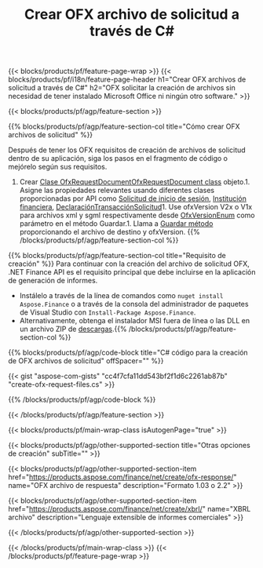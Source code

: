 ﻿---
title: Crear OFX archivo de solicitud a través de C#
description: Código de muestra para la creación del archivo de solicitud OFX. Utilice el código de ejemplo API para la generación de archivos de solicitud por lotes OFX dentro de las aplicaciones basadas en .NET. 
url: /es/net/create/ofx-request/
family: finance
platformtag: net
feature: create
informat: OFX Request
outformat: 
otherformats: OFX Response
---
{{< blocks/products/pf/feature-page-wrap >}}
{{< blocks/products/pf/i18n/feature-page-header h1="Crear OFX archivos de solicitud a través de C#" h2="OFX solicitar la creación de archivos sin necesidad de tener instalado Microsoft Office ni ningún otro software." >}}

{{< blocks/products/pf/agp/feature-section >}}

{{% blocks/products/pf/agp/feature-section-col title="Cómo crear OFX archivos de solicitud" %}}

Después de tener los OFX requisitos de creación de archivos de solicitud dentro de su aplicación, siga los pasos en el fragmento de código o mejórelo según sus requisitos.

1. Crear [Clase OfxRequestDocumentOfxRequestDocument class](https://apireference.aspose.com/finance/net/aspose.finance.ofx/ofxrequestdocument) objeto.1. Asigne las propiedades relevantes usando diferentes clases proporcionadas por API como [Solicitud de inicio de sesión](https://apireference.aspose.com/finance/net/aspose.finance.ofx.signon/signonrequest), [Institución financiera](https://apireference.aspose.com/finance/net/aspose.finance.ofx.signon/financialinstitution), [DeclaraciónTransacciónSolicitud](https://apireference.aspose.com/finance/net/aspose.finance.ofx.bank/statementtransactionrequest)1. Use ofxVersion V2x o V1x para archivos xml y sgml respectivamente desde [OfxVersionEnum](https://apireference.aspose.com/finance/net/aspose.finance.ofx/ofxversionenum) como parámetro en el método Guardar.1. Llama a [Guardar método](https://apireference.aspose.com/finance/net/aspose.finance.ofx/ofxrequestdocument/methods/save) proporcionando el archivo de destino y ofxVersion.
{{% /blocks/products/pf/agp/feature-section-col %}}

{{% blocks/products/pf/agp/feature-section-col title="Requisito de creación" %}}
Para continuar con la creación del archivo de solicitud OFX, .NET Finance API es el requisito principal que debe incluirse en la aplicación de generación de informes. 
- Instálelo a través de la línea de comandos como ```nuget install Aspose.Finance``` o a través de la consola del administrador de paquetes de Visual Studio con ```Install-Package Aspose.Finance```.
- Alternativamente, obtenga el instalador MSI fuera de línea o las DLL en un archivo ZIP de [descargas](https://downloads.aspose.com/finance/net).{{% /blocks/products/pf/agp/feature-section-col %}}

{{% blocks/products/pf/agp/code-block title="C# código para la creación de OFX archivos de solicitud" offSpacer="" %}}

{{< gist "aspose-com-gists" "cc4f7cfa11dd543bf2f1d6c2261ab87b" "create-ofx-request-files.cs" >}}

{{% /blocks/products/pf/agp/code-block %}}

{{< /blocks/products/pf/agp/feature-section >}}

{{< blocks/products/pf/main-wrap-class isAutogenPage="true" >}}

{{< blocks/products/pf/agp/other-supported-section title="Otras opciones de creación" subTitle="" >}}

{{< blocks/products/pf/agp/other-supported-section-item href="https://products.aspose.com/finance/net/create/ofx-response/" name="OFX archivo de respuesta" description="Formato 1.03 o 2.2" >}}

{{< blocks/products/pf/agp/other-supported-section-item href="https://products.aspose.com/finance/net/create/xbrl/" name="XBRL archivo" description="Lenguaje extensible de informes comerciales" >}}


{{< /blocks/products/pf/agp/other-supported-section >}}

{{< /blocks/products/pf/main-wrap-class >}}
{{< /blocks/products/pf/feature-page-wrap >}}